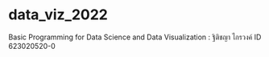 # data_viz_2022
Basic Programming for Data Science and Data Visualization : ฐิติชญา ไกรวงค์ ID 623020520-0
